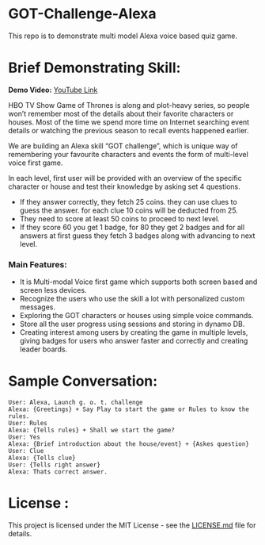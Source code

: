 # GOT-Challenge-Alexa
This repo is to demonstrate multi model Alexa voice based quiz game. 

# Brief Demonstrating Skill: 
  **Demo Video:** [YouTube Link]()
  
HBO TV Show Game of Thrones is along and plot-heavy series, so people won’t remember most of the details about their favorite characters or houses. Most of the time we spend more time on Internet searching event details or watching the previous season to recall events happened earlier.

We are building an Alexa skill “GOT challenge”, which is unique way of remembering your favourite characters and events the form of multi-level voice first game.

In each level, first user will be provided with an overview of the specific character or house and test their knowledge by asking set 4 questions.  
* If they answer correctly, they fetch 25 coins. they can use clues to guess the answer. for each clue 10 coins will be deducted from 25.
*	They need to score at least 50 coins to proceed to next level. 
*	If they score 60 you get 1 badge, for 80 they get 2 badges and for all answers at first guess they fetch 3 badges along with advancing to next level.

### Main Features:
*	It is Multi-modal Voice first game which supports both screen based and screen less devices.
*	Recognize the users who use the skill a lot with personalized custom messages.
*	Exploring the GOT characters or houses using simple voice commands.
*	Store all the user progress using sessions and storing in dynamo DB.
*	Creating interest among users by creating the game in multiple levels, giving badges for users who answer faster and correctly and creating leader boards.





# Sample Conversation:
 
    User: Alexa, Launch g. o. t. challenge
    Alexa: {Greetings} + Say Play to start the game or Rules to know the rules.
    User: Rules
    Alexa: {Tells rules} + Shall we start the game?
    User: Yes
    Alexa: {Brief introduction about the house/event} + {Askes question}
    User: Clue
    Alexa: {Tells clue}
    User: {Tells right answer}
    Alexa: Thats correct answer.

# License :
This project is licensed under the MIT License - see the [LICENSE.md](https://github.com/Roy-Abhinaba/GOT-Challenge-Alexa/blob/master/LICENSE) file for details.
